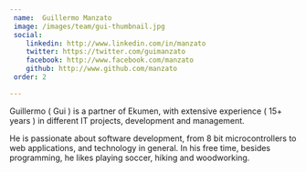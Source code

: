 ```yaml
---
 name:  Guillermo Manzato
 image: /images/team/gui-thumbnail.jpg
 social:  
    linkedin: http://www.linkedin.com/in/manzato
    twitter: https://twitter.com/guimanzato
    facebook: http://www.facebook.com/manzato
    github: http://www.github.com/manzato
 order: 2

---
```


Guillermo ( Gui ) is a partner of Ekumen, with extensive experience ( 15+ years ) in
different IT projects, development and management.

He is passionate about software development, from 8 bit microcontrollers to web applications,
and technology in general.
In his free time, besides programming, he likes playing soccer, hiking and woodworking.